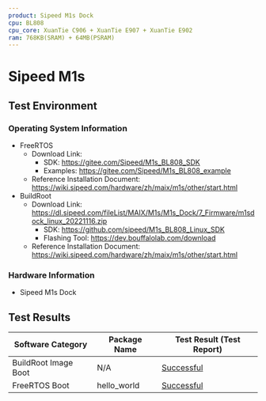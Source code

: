 ```yaml
---
product: Sipeed M1s Dock
cpu: BL808
cpu_core: XuanTie C906 + XuanTie E907 + XuanTie E902
ram: 768KB(SRAM) + 64MB(PSRAM)
---
```


# Sipeed M1s

## Test Environment

### Operating System Information

- FreeRTOS
  - Download Link:
    - SDK: https://gitee.com/Sipeed/M1s_BL808_SDK
    - Examples: https://gitee.com/Sipeed/M1s_BL808_example
  - Reference Installation Document: https://wiki.sipeed.com/hardware/zh/maix/m1s/other/start.html
- BuildRoot
  - Download Link: https://dl.sipeed.com/fileList/MAIX/M1s/M1s_Dock/7_Firmware/m1sdock_linux_20221116.zip
    - SDK: https://github.com/sipeed/M1s_BL808_Linux_SDK
    - Flashing Tool: https://dev.bouffalolab.com/download
  - Reference Installation Document: https://wiki.sipeed.com/hardware/zh/maix/m1s/other/start.html

### Hardware Information

- Sipeed M1s Dock

## Test Results

| Software Category         | Package Name | Test Result (Test Report) |
|---------------------------|--------------|---------------------------|
| BuildRoot Image Boot      | N/A          | [Successful][BuildRoot]   |
| FreeRTOS Boot             | hello_world  | [Successful][FreeRTOS]    |

[BuildRoot]: ./BuildRoot/README.md
[FreeRTOS]: ./FreeRTOS/README.md
